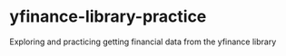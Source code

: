 # yfinance-library-practice
Exploring and practicing getting financial data from the yfinance library

